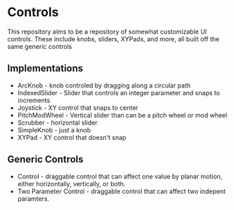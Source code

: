# Controls

This repository aims to be a repository of somewhat customizable UI controls. 
These include knobs, sliders, XYPads, and more, all built off the same generic controls


## Implementations

* ArcKnob - knob controled by dragging along a circular path
* IndexedSlider - Slider that controls an integer parameter and snaps to increments
* Joystick - XY control that snaps to center
* PitchModWheel - Vertical slider than can be a pitch wheel or mod wheel
* Scrubber - horizontal slider
* SimpleKnob - just a knob
* XYPad - XY control that doesn't snap

## Generic Controls

* Control - draggable control that can affect one value by planar motion, either horizontally, vertically, or both.
* Two Parameter Control - draggable control that can affect two indepent paramters.

